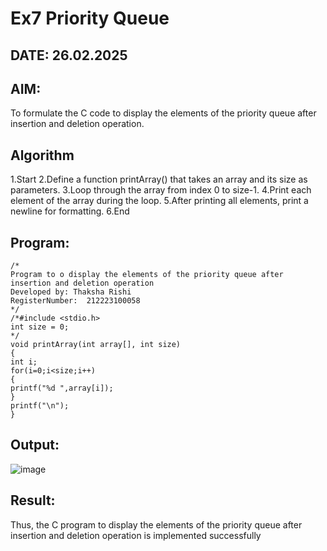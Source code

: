 # Ex7 Priority Queue
## DATE: 26.02.2025
## AIM:
To formulate the C code to display the elements of the priority queue after insertion and deletion operation.

## Algorithm
1.Start
2.Define a function printArray() that takes an array and its size as parameters.
3.Loop through the array from index 0 to size-1.
4.Print each element of the array during the loop.
5.After printing all elements, print a newline for formatting.
6.End 

## Program:
```
/*
Program to o display the elements of the priority queue after insertion and deletion operation
Developed by: Thaksha Rishi
RegisterNumber:  212223100058
*/
/*#include <stdio.h> 
int size = 0; 
*/ 
void printArray(int array[], int size) 
{ 
int i; 
for(i=0;i<size;i++) 
{ 
printf("%d ",array[i]); 
} 
printf("\n"); 
}
```

## Output:

![image](https://github.com/user-attachments/assets/1a621021-3ad2-4b83-8605-b10809ba62a2)


## Result:
Thus, the C program to display the elements of the priority queue after insertion and deletion operation is implemented successfully
